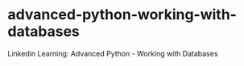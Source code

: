 # advanced-python-working-with-databases
Linkedin Learning: Advanced Python - Working with Databases
